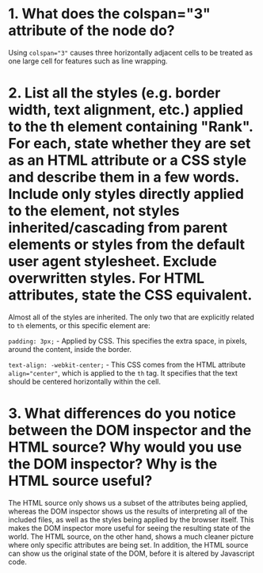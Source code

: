 # 1. What does the colspan="3" attribute of the <th> node do?

Using `colspan="3"` causes three horizontally adjacent cells to be treated as one large cell for features such as line wrapping.

# 2. List all the styles (e.g. border width, text alignment, etc.) applied to the th element containing "Rank". For each, state whether they are set as an HTML attribute or a CSS style and describe them in a few words. Include only styles directly applied to the element, not styles inherited/cascading from parent elements or styles from the default user agent stylesheet. Exclude overwritten styles. For HTML attributes, state the CSS equivalent.

Almost all of the styles are inherited. The only two that are explicitly related to `th` elements, or this specific element are:

`padding: 3px;` - Applied by CSS. This specifies the extra space, in pixels, around the content, inside the border.

`text-align: -webkit-center;` - This CSS comes from the HTML attribute `align="center"`, which is applied to the `th` tag. It specifies that the text should be centered horizontally within the cell.

# 3. What differences do you notice between the DOM inspector and the HTML source? Why would you use the DOM inspector? Why is the HTML source useful?

The HTML source only shows us a subset of the attributes being applied, whereas the DOM inspector shows us the results of interpreting all of the included files, as well as the styles being applied by the browser itself. This makes the DOM inspector more useful for seeing the resulting state of the world. The HTML source, on the other hand, shows a much cleaner picture where only specific attributes are being set. In addition, the HTML source can show us the original state of the DOM, before it is altered by Javascript code.

